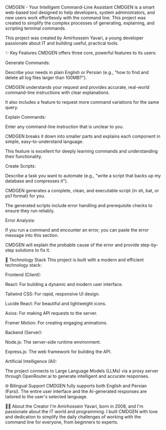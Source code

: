 CMDGEN - Your Intelligent Command-Line Assistant
CMDGEN is a smart web-based tool designed to help developers, system administrators, and new users work effortlessly with the command line. This project was created to simplify the complex processes of generating, explaining, and scripting terminal commands.

This project was created by Amirhossein Yavari, a young developer passionate about IT and building useful, practical tools.

✨ Key Features
CMDGEN offers three core, powerful features to its users:

Generate Commands:

Describe your needs in plain English or Persian (e.g., "how to find and delete all log files larger than 100MB?").

CMDGEN understands your request and provides accurate, real-world command-line instructions with clear explanations.

It also includes a feature to request more command variations for the same query.

Explain Commands:

Enter any command-line instruction that is unclear to you.

CMDGEN breaks it down into smaller parts and explains each component in simple, easy-to-understand language.

This feature is excellent for deeply learning commands and understanding their functionality.

Create Scripts:

Describe a task you want to automate (e.g., "write a script that backs up my database and compresses it").

CMDGEN generates a complete, clean, and executable script (in sh, bat, or ps1 format) for you.

The generated scripts include error handling and prerequisite checks to ensure they run reliably.

Error Analysis:

If you run a command and encounter an error, you can paste the error message into this section.

CMDGEN will explain the probable cause of the error and provide step-by-step solutions to fix it.

🚀 Technology Stack
This project is built with a modern and efficient technology stack:

Frontend (Client):

React: For building a dynamic and modern user interface.

Tailwind CSS: For rapid, responsive UI design.

Lucide React: For beautiful and lightweight icons.

Axios: For making API requests to the server.

Framer Motion: For creating engaging animations.

Backend (Server):

Node.js: The server-side runtime environment.

Express.js: The web framework for building the API.

Artificial Intelligence (AI):

The project connects to Large Language Models (LLMs) via a proxy server through OpenRouter.ai to generate intelligent and accurate responses.

🌐 Bilingual Support
CMDGEN fully supports both English and Persian (Farsi). The entire user interface and the AI-generated responses are tailored to the user's selected language.

👨‍💻 About the Creator
I'm Amirhossein Yavari, born in 2008, and I'm passionate about the IT world and programming. I built CMDGEN with love and dedication to simplify the daily challenges of working with the command line for everyone, from beginners to experts.
